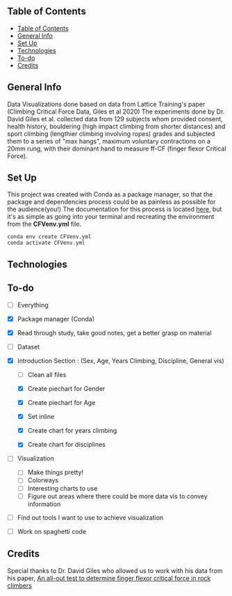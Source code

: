 ## Table of Contents 
- [Table of Contents](#table-of-contents)
- [General Info](#general-info)
- [Set Up](#set-up)
- [Technologies](#technologies)
- [To-do](#to-do)
- [Credits](#credits)


## General Info
Data Visualizations done based on data from Lattice Training's paper (Climbing Critical Force Data, Giles et al 2020)
The experiments done by Dr. David Giles et al. collected data from 129 subjects whom provided consent, health history, bouldering (high impact climbing from shorter distances) and sport climbing (lengthier climbing involving ropes) grades and subjected them to a series of "max hangs", maximum voluntary contractions on a 20mm rung, with their dominant hand to measure ff-CF (finger flexor Critical Force). 

## Set Up
This project was created with Conda as a package manager, so that the package and dependencies process could be as painless as possible for the audience(you!)
The documentation for this process is located [here](https://docs.conda.io/projects/conda/en/latest/user-guide/tasks/manage-environments.html#create-env-from-file), but it's as simple as going into your terminal and recreating the environment from the **CFVenv.yml** file. 

```
conda env create CFVenv.yml
conda activate CFVenv.yml
```

## Technologies


## To-do
- [ ] Everything
- [x] Package manager (Conda)
- [x] Read through study, take good notes, get a better grasp on material


- [ ] Dataset
- [x] Introduction Section : (Sex, Age, Years Climbing, Discipline, General vis)
  - [ ] Clean all files
  - [x] Create piechart for Gender
  - [x] Create piechart for Age
  - [x] Set inline
  - [x] Create chart for years climbing
  - [x] Create chart for disciplines

  
- [ ] Visualization
  - [ ] Make things pretty! 
  - [ ] Colorways
  - [ ] Interesting charts to use
  - [ ] Figure out areas where there could be more data vis to convey information
- [ ] Find out tools I want to use to achieve visualization

- [ ] Work on spaghetti code




## Credits 
Special thanks to Dr. David Giles who allowed us to work with his data from his paper, [An all-out test to determine finger flexor critical force in rock climbers](https://www.researchgate.net/publication/343601001_An_all-out_test_to_determine_finger_flexor_critical_force_in_rock_climbers) 

